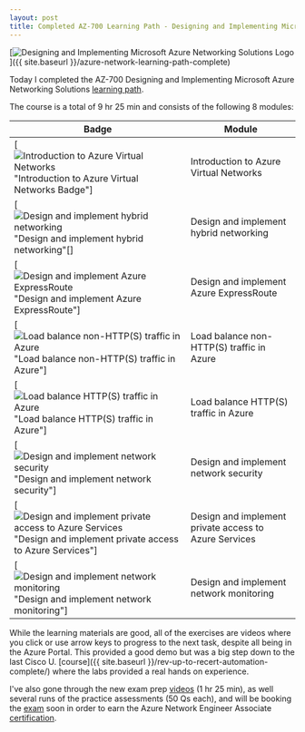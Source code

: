 ```yaml
---
layout: post
title: Completed AZ-700 Learning Path - Designing and Implementing Microsoft Azure Networking Solutions
---
```


[![Designing and Implementing Microsoft Azure Networking Solutions Logo](https://learn.microsoft.com/en-gb/training/achievements/designing-implementing-microsoft-azure-networking-solutions.svg)]({{ site.baseurl }}/azure-network-learning-path-complete)

Today I completed the AZ-700 Designing and Implementing Microsoft Azure Networking Solutions [learning path](https://learn.microsoft.com/en-gb/training/achievements/learn.wwl.designing-implementing-microsoft-azure-networking-solutions-az-700.trophy?username=petergilani).

The course is a total of 9 hr 25 min and consists of the following 8 modules:

| Badge | Module |
| ----- | ------ |
| [![Introduction to Azure Virtual Networks](https://learn.microsoft.com/en-us/training/achievements/introduction-to-azure-virtual-networks.svg) "Introduction to Azure Virtual Networks Badge"]      | Introduction to Azure Virtual Networks       |
| [![Design and implement hybrid networking](https://learn.microsoft.com/en-us/training/achievements/hybrid-networking-implement.svg) "Design and implement hybrid networking"[]  | Design and implement hybrid networking        |
| [![Design and implement Azure ExpressRoute](https://learn.microsoft.com/en-us/training/achievements/express-route-design-implement.svg) "Design and implement Azure ExpressRoute"] | Design and implement Azure ExpressRoute |
| [![Load balance non-HTTP(S) traffic in Azure](https://learn.microsoft.com/en-us/training/achievements/load-balancing-non-https-traffic-in-azure.svg) "Load balance non-HTTP(S) traffic in Azure"] | Load balance non-HTTP(S) traffic in Azure |
| [![Load balance HTTP(S) traffic in Azure](https://learn.microsoft.com/en-us/training/achievements/5-load-balancing-https-traffic-in-azure.svg) "Load balance HTTP(S) traffic in Azure"] | Load balance HTTP(S) traffic in Azure |
| [![Design and implement network security](https://learn.microsoft.com/en-us/training/achievements/6-design-and-implement-network-security-and-monitoring.svg) "Design and implement network security"] | Design and implement network security |
| [![Design and implement private access to Azure Services](https://learn.microsoft.com/en-us/training/achievements/design-and-implement-private-access-to-azure-services.svg) "Design and implement private access to Azure Services"] | Design and implement private access to Azure Services |
| [![Design and implement network monitoring](https://learn.microsoft.com/en-us/training/achievements/network-monitoring-design-implement.svg) "Design and implement network monitoring"] | Design and implement network monitoring |

While the learning materials are good, all of the exercises are videos where you click or use arrow keys to progress to the next task, despite all being in the Azure Portal. This provided a good demo but was a big step down to the last Cisco U. [course]({{ site.baseurl }}/rev-up-to-recert-automation-complete/) where the labs provided a real hands on experience.

I've also gone through the new exam prep [videos](https://learn.microsoft.com/en-us/shows/exam-readiness-zone/preparing-for-az-700-design-and-implement-core-networking-infrastructure-1-of-5) (1 hr  25 min), as well several runs of the practice assessments (50 Qs each), and will be booking the [exam](https://learn.microsoft.com/en-gb/certifications/exams/az-700//) soon in order to earn the Azure Network Engineer Associate [certification](https://learn.microsoft.com/en-us/certifications/azure-network-engineer-associate/).